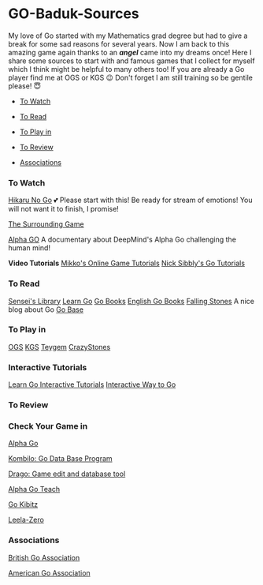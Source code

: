 # GO-Baduk-Sources

My love of Go started with my Mathematics grad degree but had to give a break for some sad reasons for several years. Now I am back to this amazing game again thanks to an **_angel_** came into my dreams once! Here I share some sources to start with and famous games that I collect for myself which I think might be helpful to many others too! If you are already a Go player find me at OGS or KGS :wink: Don't forget I am still training so be gentile please! :innocent: 




* [To Watch](#to-watch)

* [To Read](#to-read)

* [To Play in](#to-play-in)

* [To Review](#to-review)

* [Associations](#associations)



### To Watch
[Hikaru No Go](https://www.youtube.com/watch?v=k6e03IDZ9a0) :two_hearts: Please start with this! Be ready for stream of emotions! You will not want it to finish, I promise!

[The Surrounding Game](https://www.netflix.com/title/81006598)

[Alpha GO](https://www.netflix.com/search?q=alpha%20go&jbv=80190844&jbp=0&jbr=0) A documentary about DeepMind's Alpha Go challenging the human mind!

**Video Tutorials**
[Mikko's Online Game Tutorials](https://www.twitch.tv/mikkgo/videos)
[Nick Sibbly's Go Tutorials](https://www.youtube.com/channel/UC_msctwlIh2cwM8yAtaju1A)



###  To Read
[Sensei's Library](https://senseis.xmp.net/)
[Learn Go](https://www.learngo.co.uk/index.html)
[Go Books](https://gobooks.com/)
[English Go Books](https://www.slateandshell.com/)
[Falling Stones](https://fallingstones.wordpress.com/) A nice blog about Go
[Go Base](http://gobase.org/)




### To Play in

[OGS](https://online-go.com/)
[KGS](http://www.gokgs.com/)
[Teygem](http://www.tygemgo.com/)
[CrazyStones](https://play.google.com/store/apps/details?id=jp.co.unbalance.android.gocsdllite&hl=en)



### Interactive Tutorials
[Learn Go Interactive Tutorials](https://www.learngo.co.uk/GoTutor/Tutor.php)
[Interactive Way to Go](http://playgo.to/iwtg/en/)


### To Review


### Check Your Game in

[Alpha Go](https://deepmind.com/research/alphago/)

[Kombilo: Go Data Base Program](https://www.u-go.net/kombilo/)

[Drago: Game edit and database tool](http://www.godrago.net/)

[Alpha Go Teach](https://alphagoteach.deepmind.com/)

[Go Kibitz](https://gokibitz.com/)

[Leela-Zero](https://github.com/featurecat/lizzie)

### Associations
[British Go Association](http://www.britgo.org/)

[American Go Association](https://www.usgo.org/)


